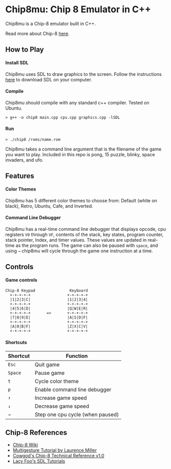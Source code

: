 # Chip8mu: Chip 8 Emulator in C++

Chip8mu is a Chip-8 emulator built in C++. 

Read more about Chip-8 [here](https://en.wikipedia.org/wiki/CHIP-8).

## How to Play
#### Install SDL
Chip8mu uses SDL to draw graphics to the screen. Follow the instructions [here](http://lazyfoo.net/SDL_tutorials/lesson01/index.php) to download SDL on your computer.

#### Compile
Chip8mu should compile with any standard c++ compiler. Tested on Ubuntu.

`> g++ -o chip8 main.cpp cpu.cpp graphics.cpp -lSDL`

#### Run
`> ./chip8 /roms/name.rom`

Chip8mu takes a command line argument that is the filename of the game you want to play. Included in this repo is pong, 15 puzzle, blinky, space invaders, and ufo.

## Features
#### Color Themes
Chip8mu has 5 different color themes to choose from: Default (white on black), Retro, Ubuntu, Cafe, and Inverted.

#### Command Line Debugger
Chip8mu has a real-time command line debugger that displays opcode, cpu registers `V0` through `VF`, contents of the stack, key states, program counter, stack pointer, Index, and timer values. These values are updated in real-time as the program runs. The game can also be paused with `space`, and using `→` chip8mu will cycle through the game one instruction at a time.

## Controls
#### Game controls

    Chip-8 Keypad               Keyboard
      +-+-+-+-+                +-+-+-+-+
      |1|2|3|C|                |1|2|3|4|
      +-+-+-+-+                +-+-+-+-+
      |4|5|6|D|                |Q|W|E|R|
      +-+-+-+-+       =>       +-+-+-+-+
      |7|8|9|E|                |A|S|D|F|
      +-+-+-+-+                +-+-+-+-+
      |A|0|B|F|                |Z|X|C|V|
      +-+-+-+-+                +-+-+-+-+
      
#### Shortcuts

| Shortcut | Function                         |
|----------|----------------------------------|
| `Esc`    | Quit game                        |
| `Space`  | Pause game                       |
| `t`      | Cycle color theme                |
| `p`      | Enable command line debugger     |
| `↑`      | Increase game speed              |
| `↓`      | Decrease game speed              |
| `→`      | Step one cpu cycle (when paused) |

## Chip-8 References
- [Chip-8 Wiki](https://en.wikipedia.org/wiki/CHIP-8)
- [Multigesture Tutorial by Laurence Miller](http://www.multigesture.net/articles/how-to-write-an-emulator-chip-8-interpreter/)
- [Cowgod's Chip-8 Technical Reference v1.0](http://devernay.free.fr/hacks/chip8/C8TECH10.HTM)
- [Lacy Foo's SDL Tutorials](http://lazyfoo.net/SDL_tutorials/)


